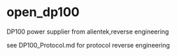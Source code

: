 # open_dp100
DP100 power supplier from alientek,reverse engineering

see DP100_Protocol.md for protocol reverse engineering
